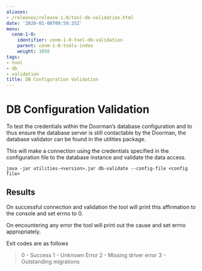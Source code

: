 ```yaml
---
aliases:
- /releases/release-1.0/tool-db-validation.html
date: '2020-01-08T09:59:25Z'
menu:
  cenm-1-0:
    identifier: cenm-1-0-tool-db-validation
    parent: cenm-1-0-tools-index
    weight: 1050
tags:
- tool
- db
- validation
title: DB Configuration Validation
---
```



# DB Configuration Validation

To test the credentials within the Doorman’s database configuration and to thus ensure
the database server is still contactable by the Doorman, the database validator can be found in the utilities package.

This will make a connection using the credentials specified in the configuration file to the database
instance and validate the data access.

```shell
java -jar utilities-<version>.jar db-validate --config-file <config file>
```


## Results

On successful connection and validation the tool will print this affirmation to the console and
set errno to 0.

On encountering any error the tool will print out the cause and set errno appropriately.

Exit codes are as follows

> 
> 0 - Success
> 1 - Unknown Error
> 2 - Missing driver error
> 3 - Outstanding migrations


